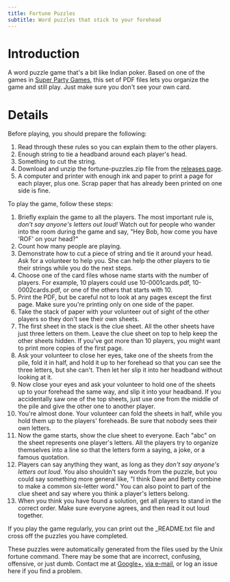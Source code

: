 ```yaml
---
title: Fortune Puzzles
subtitle: Word puzzles that stick to your forehead
---
```


# Introduction #

A word puzzle game that's a bit like Indian poker. Based on one of the games in 
[Super Party Games][book], this set of PDF files lets you organize the game and still play. Just make sure you don't see your own card.

# Details #

Before playing, you should prepare the following:

1. Read through these rules so you can explain them to the other players.
2. Enough string to tie a headband around each player's head.
3. Something to cut the string.
4. Download and unzip the fortune-puzzles.zip file from the [releases page][releases].
5. A computer and printer with enough ink and paper to print a page for each player, plus one. Scrap paper that has already been printed on one side is fine.

To play the game, follow these steps:

1. Briefly explain the game to all the players. The most important rule is, *don't say anyone's letters out loud!* Watch out for people who wander into the room during the game and say, "Hey Bob, how come you have 'ROF' on your head?"
2. Count how many people are playing.
3. Demonstrate how to cut a piece of string and tie it around your head. Ask for a volunteer to help you. She can help the other players to tie their strings while you do the next steps.
4. Choose one of the card files whose name starts with the number of players. For example, 10 players could use 10-0001cards.pdf, 10-0002cards.pdf, or one of the others that starts with 10.
5. Print the PDF, but be careful not to look at any pages except the first page. Make sure you're printing only on one side of the paper.
6. Take the stack of paper with your volunteer out of sight of the other players so they don't see their own sheets.
7. The first sheet in the stack is the clue sheet. All the other sheets have just three letters on them. Leave the clue sheet on top to help keep the other sheets hidden. If you've got more than 10 players, you might want to print more copies of the first page.
8. Ask your volunteer to close her eyes, take one of the sheets from the pile, fold it in half, and hold it up to her forehead so that you can see the three letters, but she can't. Then let her slip it into her headband without looking at it.
9. Now close your eyes and ask your volunteer to hold one of the sheets up to your forehead the same way, and slip it into your headband. If you accidentally saw one of the top sheets, just use one from the middle of the pile and give the other one to another player.
10. You're almost done. Your volunteer can fold the sheets in half, while you hold them up to the players' foreheads. Be sure that nobody sees their own letters.
11. Now the game starts, show the clue sheet to everyone. Each "abc" on the sheet represents one player's letters. All the players try to organize themselves into a line so that the letters form a saying, a joke, or a famous quotation.
12. Players can say anything they want, as long as they *don't say anyone's letters out loud*. You also shouldn't say words from the puzzle, but you could say something more general like, "I think Dave and Betty combine to make a common six-letter word." You can also point to part of the clue sheet and say where you think a player's letters belong.
13. When you think you have found a solution, get all players to stand in the correct order. Make sure everyone agrees, and then read it out loud together.

If you play the game regularly, you can print out the _README.txt file and cross off the puzzles you have completed.

These puzzles were automatically generated from the files used by the Unix fortune command. There may be some that are incorrect, confusing, offensive, or just dumb. Contact me at [Google+][gplus],  [via e-mail][email], or log an issue here if you find a problem.

[book]: http://www.amazon.com/Super-Party-Games-Original-Ideas/dp/0806959150
[releases]: https://github.com/donkirkby/donkirkby/releases
[gplus]: http://profiles.google.com/donkirkby
[email]: http://www.google.com/recaptcha/mailhide/d?k=01PxMhmzBXZ6RTE_q0gU-dEA==&c=x_pL0sQHAaTbWaBA2rGEX6F6mWc2ru6wZ0i4DcdrVz8=
